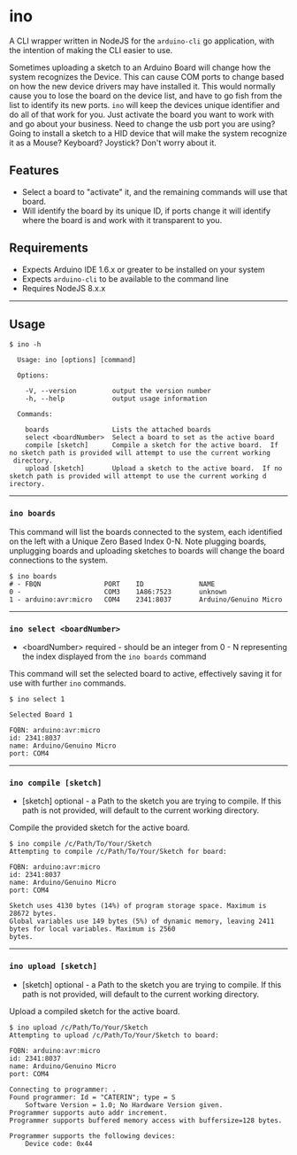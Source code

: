 # ino

A CLI wrapper written in NodeJS for the `arduino-cli` go application, with the intention of making the CLI easier to use.

 Sometimes uploading a sketch to an Arduino Board will change how the system recognizes the Device.  This can cause COM ports to change based on how the new device drivers may have installed it.  This would normally cause you to lose the board on the device list, and have to go fish from the list to identify its new ports.  `ino` will keep the devices unique identifier and do all of that work for you.  Just activate the board you want to work with and go about your business.  Need to change the usb port you are using?  Going to install a sketch to a HID device that will make the system recognize it as a Mouse? Keyboard? Joystick? Don't worry about it.

## Features

* Select a board to "activate" it, and the remaining commands will use that board.
* Will identify the board by its unique ID, if ports change it will identify where the board is and work with it transparent to you.

## Requirements

* Expects Arduino IDE 1.6.x or greater to be installed on your system
* Expects `arduino-cli` to be available to the command line
* Requires NodeJS 8.x.x

---

## Usage

```
$ ino -h

  Usage: ino [options] [command]

  Options:

    -V, --version         output the version number
    -h, --help            output usage information

  Commands:

    boards                Lists the attached boards
    select <boardNumber>  Select a board to set as the active board
    compile [sketch]      Compile a sketch for the active board.  If no sketch path is provided will attempt to use the current working
 directory.
    upload [sketch]       Upload a sketch to the active board.  If no sketch path is provided will attempt to use the current working d
irectory.

```

---

### `ino boards`

This command will list the boards connected to the system, each identified on the left with a Unique Zero Based Index 0-N.  Note plugging boards, unplugging boards and uploading sketches to boards will change the board connections to the system.

```
$ ino boards
# - FBQN                PORT    ID              NAME
0 -                     COM3    1A86:7523       unknown
1 - arduino:avr:micro   COM4    2341:8037       Arduino/Genuino Micro
```

---

### `ino select <boardNumber>`

* &lt;boardNumber&gt; required - should be an integer from 0 - N representing the index displayed from the `ino boards` command

This command will set the selected board to active, effectively saving it for use with further `ino` commands.

```
$ ino select 1

Selected Board 1

FQBN: arduino:avr:micro
id: 2341:8037
name: Arduino/Genuino Micro
port: COM4
```

---

### `ino compile [sketch]`

* [sketch] optional - a Path to the sketch you are trying to compile.  If this path is not provided, will default to the current working directory.

Compile the provided sketch for the active board.

```
$ ino compile /c/Path/To/Your/Sketch
Attempting to compile /c/Path/To/Your/Sketch for board:

FQBN: arduino:avr:micro
id: 2341:8037
name: Arduino/Genuino Micro
port: COM4

Sketch uses 4130 bytes (14%) of program storage space. Maximum is 28672 bytes.
Global variables use 149 bytes (5%) of dynamic memory, leaving 2411 bytes for local variables. Maximum is 2560
bytes.
```

---

### `ino upload [sketch]`

* [sketch] optional - a Path to the sketch you are trying to compile.  If this path is not provided, will default to the current working directory.

Upload a compiled sketch for the active board.

```
$ ino upload /c/Path/To/Your/Sketch
Attempting to upload /c/Path/To/Your/Sketch to board:

FQBN: arduino:avr:micro
id: 2341:8037
name: Arduino/Genuino Micro
port: COM4

Connecting to programmer: .
Found programmer: Id = "CATERIN"; type = S
    Software Version = 1.0; No Hardware Version given.
Programmer supports auto addr increment.
Programmer supports buffered memory access with buffersize=128 bytes.

Programmer supports the following devices:
    Device code: 0x44
```
